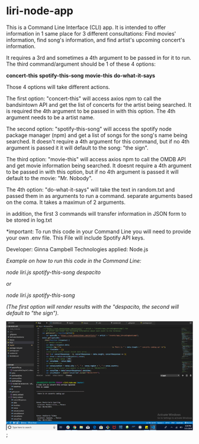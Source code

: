 # liri-node-app

This is a Command Line Interface (CLI) app. It is intended to offer information in 1 same place for 3 different consultations: Find movies' information, find song's information, and find artist's upcoming concert's information. 


It requires a 3rd and sometimes a 4th argument to be passed in for it to run. The third command/argument should be 1 of these 4 options: 

**concert-this**
**spotify-this-song**
**movie-this**
**do-what-it-says**

Those 4 options will take different actions. 

The first option: "concert-this" will access axios npm to call the bandsintown API and get the list of concerts for the artist being searched. It is required the 4th argument to be passed in with this option. The 4th argument needs to be a artist name. 

The second option: "spotify-this-song" will access the spotify node package manager (npm) and get a list of songs for the song's name being searched. It doesn't require a 4th argument for this command, but if no 4th argument is passed it it will default to the song: "the sign".

The third option: "movie-this" will access axios npm to call the OMDB API and get movie information being searched. It doesnt require a 4th argument to be passed in with this option, but if no 4th argument is passed it will default to the movie: "Mr. Nobody".

The 4th option: "do-what-it-says" will take the text in random.txt and passed them in as arguments to run a command. separate arguments based on the coma. It takes a maximun of 2 arguments.

in addition, the first 3 commands will transfer information in JSON form to be stored in log.txt 

*important: To run this code in your Command Line you will need to provide your own .env file. This File will include Spotify API keys.

Developer: Ginna Campbell
Technologies applied: Node.js

*Example on how to run this code in the Command Line:*

*node liri.js spotify-this-song despacito*

*or* 

*node liri.js spotify-this-song*


*(The first option will render results with the "despacito, the second will default to "the sign").*


![concert-this command](./images/concert-this.png);



